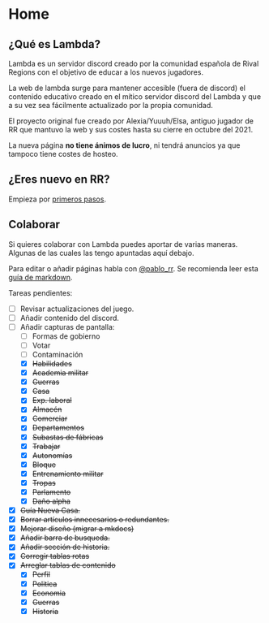 # Home

## ¿Qué es Lambda?

Lambda es un servidor discord creado por la comunidad española de Rival Regions con el objetivo de educar a los nuevos jugadores.

La web de lambda surge para mantener accesible (fuera de discord) el contenido educativo creado en el mítico servidor discord del Lambda y que a su vez sea fácilmente actualizado por la propia comunidad.

El proyecto original fue creado por Alexia/Yuuuh/Elsa, antiguo jugador de RR que mantuvo la web y sus costes hasta su cierre en octubre del 2021.

La nueva página **no tiene ánimos de lucro**, ni tendrá anuncios ya que tampoco tiene costes de hosteo.

## ¿Eres nuevo en RR?

Empieza por [primeros pasos](/01-Primeros-Pasos).

## Colaborar

Si quieres colaborar con Lambda puedes aportar de varias maneras. Algunas de las cuales las tengo apuntadas aquí debajo.

Para editar o añadir páginas habla con [@pablo_rr](https://t.me/pablo_rr).
Se recomienda leer esta [guía de markdown](https://docs.github.com/es/github/writing-on-github/getting-started-with-writing-and-formatting-on-github/basic-writing-and-formatting-syntax).

Tareas pendientes:

- [ ] Revisar actualizaciones del juego.
- [ ] Añadir contenido del discord.
- [ ] Añadir capturas de pantalla:
  - [ ] Formas de gobierno
  - [ ] Votar
  - [ ] Contaminación
  - [x] ~~Habilidades~~
  - [x] ~~Academia militar~~
  - [x] ~~Guerras~~
  - [x] ~~Casa~~
  - [x] ~~Exp. laboral~~
  - [x] ~~Almacén~~
  - [x] ~~Comerciar~~
  - [x] ~~Departamentos~~
  - [x] ~~Subastas de fábricas~~
  - [x] ~~Trabajar~~
  - [x] ~~Autonomías~~
  - [x] ~~Bloque~~
  - [x] ~~Entrenamiento militar~~
  - [x] ~~Tropas~~
  - [x] ~~Parlamento~~
  - [x] ~~Daño alpha~~
- [x] ~~Guía Nueva Casa.~~
- [x] ~~Borrar artículos innecesarios o redundantes.~~
- [x] ~~Mejorar diseño (migrar a mkdocs)~~
- [x] ~~Añadir barra de busqueda.~~
- [x] ~~Añadir sección de historia.~~
- [x] ~~Corregir tablas rotas~~
- [x] ~~Arreglar tablas de contenido~~
  - [x] ~~Perfil~~
  - [x] ~~Politica~~
  - [x] ~~Economia~~
  - [x] ~~Guerras~~
  - [x] ~~Historia~~
